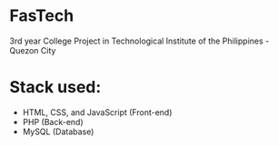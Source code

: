 # FasTech
3rd year College Project in Technological Institute of the Philippines - Quezon City

# Stack used: 
- HTML, CSS, and JavaScript (Front-end)
- PHP (Back-end)
- MySQL (Database)
